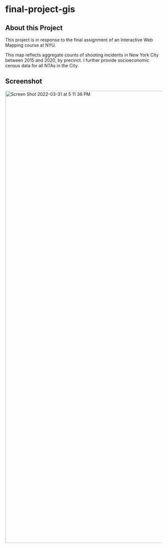 # final-project-gis
 
 <h2>About this Project</h2>
 This project is in response to the final assignment of an Interactive Web Mapping course at NYU.
 
 This map reflects aggregate counts of shooting incidents in New York City between 2015 and 2020, by precinct. I further provide socioeconomic census data for all NTAs in the City.
 
 <h2>Screenshot</h2>
<img width="1440" alt="Screen Shot 2022-03-31 at 5 11 36 PM" src="https://user-images.githubusercontent.com/98977363/161150266-897395d3-4fd1-4f0a-831d-b02df3fbc7e5.png">
